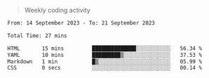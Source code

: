 > Weekly coding activity
<!--START_SECTION:waka-->

```txt
From: 14 September 2023 - To: 21 September 2023

Total Time: 27 mins

HTML       15 mins         ██████████████░░░░░░░░░░░   56.34 %
YAML       10 mins         █████████▒░░░░░░░░░░░░░░░   37.53 %
Markdown   1 min           █▒░░░░░░░░░░░░░░░░░░░░░░░   05.99 %
CSS        0 secs          ░░░░░░░░░░░░░░░░░░░░░░░░░   00.14 %
```

<!--END_SECTION:waka-->
